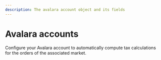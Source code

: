 ```yaml
---
description: The avalara account object and its fields
---
```


# Avalara accounts

Configure your Avalara account to automatically compute tax calculations for the orders of the associated market.

